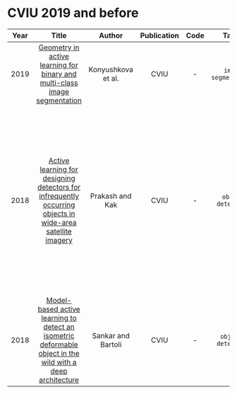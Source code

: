 # CVIU 2019 and before

| Year |                                                       Title                                                       |   Author    | Publication | Code | Tasks | Notes | Datasets| Notions |
|:----:|:-----------------------------------------------------------------------------------------------------------------:|:-----------:|:-----------:|:----:|:----:|:-----:|:-----:|:-----:|
| 2019 |                 [Geometry in active learning for binary and multi-class image segmentation](https://www.sciencedirect.com/science/article/pii/S107731421930013X)                 | Konyushkova et al. |    CVIU     |  -   |   `image segmentation`   | `Uncertainty`, `CNN`, `None`, `Tra`,`Hard`      | Electron Microscopy, Magnetic Resonance      |       |
| 2018 | [Active learning for designing detectors for infrequently occurring objects in wide-area satellite imagery](https://www.sciencedirect.com/science/article/pii/S1077314218300390) |  Prakash and Kak   |    CVIU     |  -   |   `object detection`   |  `Uncertainty`, `CNN`, `None`, `Tra`, `Hard`     |  large geographic areas in Australia. One is for detecting pedestrian crosswalks in a region that spans 180,000 sq. km, and the other is for detecting power transmission-line towers in a region that spans 150,000 sq. km.      |       |
| 2018 | [Model-based active learning to detect an isometric deformable object in the wild with a deep architecture](https://www.sciencedirect.com/science/article/pii/S1077314218300705) | Sankar and Bartoli |    CVIU     |  -   |    `objecti detection`  |   `Entropy`, `R-CNN,Faseter RCNN, YOLO9000`,`None`, `Pre-FT`, `Hard`    |    PASCAL VOC 2012 dataset.   |       |
